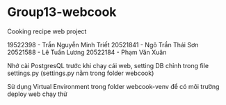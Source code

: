 # Group13-webcook
Cooking recipe web project

19522398 - Trần Nguyễn Minh Triết
20521841 - Ngô Trần Thái Sơn
20521588 - Lê Tuấn Lương
20522184 - Phạm Văn Xuân

Nhớ cài PostgresQL trước khi chạy cái web, setting DB chỉnh trong file settings.py (settings.py nằm trong folder webcook)

Sử dụng Virtual Environment trong folder webcook-venv để có môi trường deploy web chạy thử
